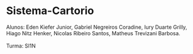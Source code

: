 # Sistema-Cartorio
Alunos: Eden Kiefer Junior, Gabriel Negreiros Coradine, Iury Duarte Grilly, 
Hiago Nitz Henker, Nicolas Ribeiro Santos, Matheus Trevizani Barbosa.
<br><br>
Turma: SI1N
